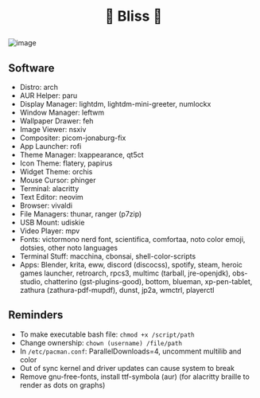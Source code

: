 # <p align="center">🌸 Bliss 🌸</p>
![image](https://user-images.githubusercontent.com/13358601/151288533-13cb7909-76f0-4588-8466-d4e5186b05e6.png)
## Software
- Distro: arch
- AUR Helper: paru
- Display Manager: lightdm, lightdm-mini-greeter, numlockx
- Window Manager: leftwm
- Wallpaper Drawer: feh
- Image Viewer: nsxiv
- Compositer: picom-jonaburg-fix
- App Launcher: rofi
- Theme Manager: lxappearance, qt5ct
- Icon Theme: flatery, papirus
- Widget Theme: orchis
- Mouse Cursor: phinger
- Terminal: alacritty
- Text Editor: neovim
- Browser: vivaldi
- File Managers: thunar, ranger (p7zip)
- USB Mount: udiskie
- Video Player: mpv
- Fonts: victormono nerd font, scientifica, comfortaa, noto color emoji, dotsies, other noto languages
- Terminal Stuff: macchina, cbonsai, shell-color-scripts
- Apps: Blender, krita, eww, discord (discocss), spotify, steam, heroic games launcher, retroarch, rpcs3, multimc (tarball, jre-openjdk), obs-studio, chatterino (gst-plugins-good), bottom, blueman, xp-pen-tablet, zathura (zathura-pdf-mupdf), dunst, jp2a, wmctrl, playerctl
## Reminders
- To make executable bash file: `chmod +x /script/path`
- Change ownership: `chown (username) /file/path`
- In `/etc/pacman.conf`: ParallelDownloads=4, uncomment multilib and color
- Out of sync kernel and driver updates can cause system to break
- Remove gnu-free-fonts, install ttf-symbola (aur) (for alacritty braille to render as dots on graphs)
